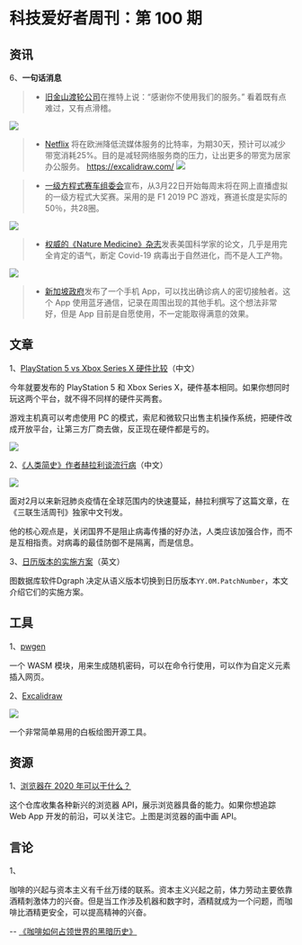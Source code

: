 # 科技爱好者周刊：第 100 期

## 资讯

6、**一句话消息**

> - [旧金山渡轮公司](https://twitter.com/SFBayFerry/status/1241123262261649410)在推特上说：“感谢你不使用我们的服务。” 看着既有点难过，又有点滑稽。

![](https://www.wangbase.com/blogimg/asset/202003/bg2020032105.jpg)

> - [Netflix](https://www.bbc.com/news/technology-51968302) 将在欧洲降低流媒体服务的比特率，为期30天，预计可以减少带宽消耗25%。目的是减轻网络服务商的压力，让出更多的带宽为居家办公服务。
https://excalidraw.com/
![](https://www.wangbase.com/blogimg/asset/202003/bg2020032103.jpg)

> - [一级方程式赛车组委会](https://www.formula1.com/en/latest/article.formula-1-launches-virtual-grand-prix-series-to-replace-postponed-races.1znLAbPzBbCQPj1IDMeiOi.html)宣布，从3月22日开始每周末将在网上直播虚拟的一级方程式大奖赛。采用的是 F1 2019 PC 游戏，赛道长度是实际的50％，共28圈。

![](https://www.wangbase.com/blogimg/asset/202003/bg2020032101.jpg)

> - [权威的《Nature Medicine》杂志](https://www.nature.com/articles/s41591-020-0820-9)发表美国科学家的论文，几乎是用完全肯定的语气，断定 Covid-19 病毒出于自然进化，而不是人工产物。

![](https://www.wangbase.com/blogimg/asset/202003/bg2020032003.jpg)

> - [新加坡政府](https://www.cnbeta.com/articles/tech/958081.htm)发布了一个手机 App，可以找出确诊病人的密切接触者。这个 App 使用蓝牙通信，记录在周围出现的其他手机。这个想法非常好，但是 App 目前是自愿使用，不一定能取得满意的效果。

## 文章

1、[PlayStation 5 vs Xbox Series X 硬件比较](https://cn.engadget.com/cn-2020-03-18-playstation-5-vs-the-xbox-series-x.html)（中文）

今年就要发布的 PlayStation 5 和 	Xbox Series X，硬件基本相同。如果你想同时玩这两个平台，就不得不同样的硬件买两套。

游戏主机真可以考虑使用 PC 的模式，索尼和微软只出售主机操作系统，把硬件改成开放平台，让第三方厂商去做，反正现在硬件都是亏的。

![](https://www.wangbase.com/blogimg/asset/202003/bg2020032001.jpg)

2、[《人类简史》作者赫拉利谈流行病](https://mp.weixin.qq.com/s/LrGG4PUgvZw5KzsJCIhKhQ)（中文）

![](https://www.wangbase.com/blogimg/asset/202003/bg2020032002.jpg)

面对2月以来新冠肺炎疫情在全球范围内的快速蔓延，赫拉利撰写了这篇文章，在《三联生活周刊》独家中文刊发。

他的核心观点是，关闭国界不是阻止病毒传播的好办法，人类应该加强合作，而不是互相指责。对病毒的最佳防御不是隔离，而是信息。

3、[日历版本的实施方案](https://blog.dgraph.io/post/dgraph-calendar-versioning/)（英文）

图数据库软件Dgraph 决定从语义版本切换到日历版本`YY.0M.PatchNumber`，本文介绍它们的实施方案。

## 工具

1、[pwgen](https://github.com/kherrick/pwgen/)

一个 WASM 模块，用来生成随机密码，可以在命令行使用，可以作为自定义元素插入网页。

2、[Excalidraw](https://excalidraw.com/)

![](https://www.wangbase.com/blogimg/asset/202003/bg2020032106.jpg)

一个非常简单易用的白板绘图开源工具。

## 资源

1、[浏览器在 2020 年可以干什么？](https://github.com/luruke/browser-2020/blob/master/README.md)

这个仓库收集各种新兴的浏览器 API，展示浏览器具备的能力。如果你想追踪 Web App 开发的前沿，可以关注它。上图是浏览器的画中画 API。

## 言论

1、

咖啡的兴起与资本主义有千丝万缕的联系。资本主义兴起之前，体力劳动主要依靠酒精刺激体力的兴奋。但是当工作涉及机器和数字时，酒精就成为一个问题，而咖啡比酒精更安全，可以提高精神的兴奋。

-- [《咖啡如何占领世界的黑暗历史》](https://www.theatlantic.com/magazine/archive/2020/04/michael-pollan-coffee/606805/)
